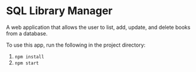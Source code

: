 # SQL Library Manager

A web application that allows the user to list, add, update, and delete books from a database.

To use this app, run the following in the project directory:
1. `npm install`
2. `npm start`